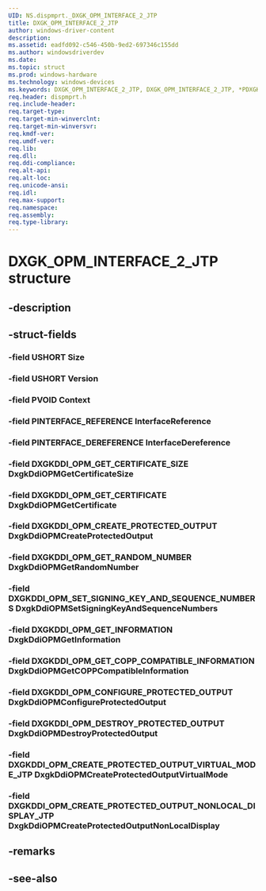```yaml
---
UID: NS.dispmprt._DXGK_OPM_INTERFACE_2_JTP
title: DXGK_OPM_INTERFACE_2_JTP
author: windows-driver-content
description: 
ms.assetid: eadfd092-c546-450b-9ed2-697346c155dd
ms.author: windowsdriverdev
ms.date: 
ms.topic: struct
ms.prod: windows-hardware
ms.technology: windows-devices
ms.keywords: DXGK_OPM_INTERFACE_2_JTP, DXGK_OPM_INTERFACE_2_JTP, *PDXGK_OPM_INTERFACE_2_JTP
req.header: dispmprt.h
req.include-header:
req.target-type:
req.target-min-winverclnt:
req.target-min-winversvr:
req.kmdf-ver:
req.umdf-ver:
req.lib:
req.dll:
req.ddi-compliance:
req.alt-api:
req.alt-loc:
req.unicode-ansi:
req.idl:
req.max-support:
req.namespace:
req.assembly:
req.type-library:
---
```


# DXGK_OPM_INTERFACE_2_JTP structure

## -description



## -struct-fields

### -field USHORT Size			
 	
### -field USHORT Version			
 	
### -field PVOID Context			
 	
### -field PINTERFACE_REFERENCE InterfaceReference			
 	
### -field PINTERFACE_DEREFERENCE InterfaceDereference			
 	
### -field DXGKDDI_OPM_GET_CERTIFICATE_SIZE DxgkDdiOPMGetCertificateSize			
 	
### -field DXGKDDI_OPM_GET_CERTIFICATE DxgkDdiOPMGetCertificate			
 	
### -field DXGKDDI_OPM_CREATE_PROTECTED_OUTPUT DxgkDdiOPMCreateProtectedOutput			
 	
### -field DXGKDDI_OPM_GET_RANDOM_NUMBER DxgkDdiOPMGetRandomNumber			
 	
### -field DXGKDDI_OPM_SET_SIGNING_KEY_AND_SEQUENCE_NUMBERS DxgkDdiOPMSetSigningKeyAndSequenceNumbers			
 	
### -field DXGKDDI_OPM_GET_INFORMATION DxgkDdiOPMGetInformation			
 	
### -field DXGKDDI_OPM_GET_COPP_COMPATIBLE_INFORMATION DxgkDdiOPMGetCOPPCompatibleInformation			
 	
### -field DXGKDDI_OPM_CONFIGURE_PROTECTED_OUTPUT DxgkDdiOPMConfigureProtectedOutput			
 	
### -field DXGKDDI_OPM_DESTROY_PROTECTED_OUTPUT DxgkDdiOPMDestroyProtectedOutput			
 	
### -field DXGKDDI_OPM_CREATE_PROTECTED_OUTPUT_VIRTUAL_MODE_JTP DxgkDdiOPMCreateProtectedOutputVirtualMode			
 	
### -field DXGKDDI_OPM_CREATE_PROTECTED_OUTPUT_NONLOCAL_DISPLAY_JTP DxgkDdiOPMCreateProtectedOutputNonLocalDisplay			
 	
## -remarks

## -see-also